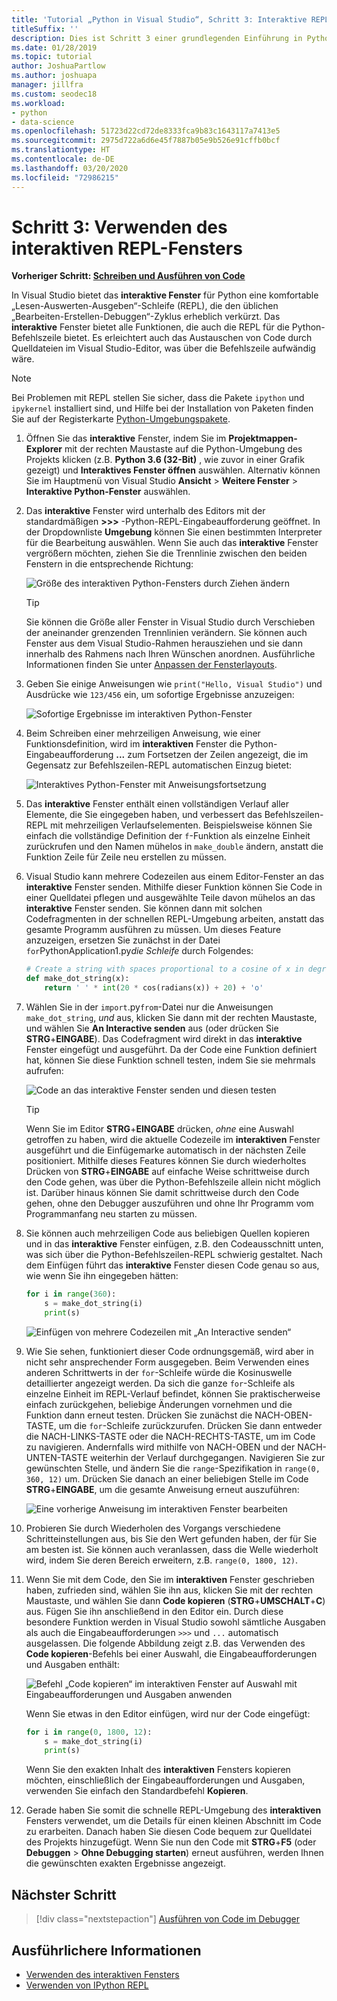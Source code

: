 ```yaml
---
title: 'Tutorial „Python in Visual Studio“, Schritt 3: Interaktive REPL'
titleSuffix: ''
description: Dies ist Schritt 3 einer grundlegenden Einführung in Python-Funktionen in Visual Studio, in der das interaktive Python-REPL-Fenster erläutert wird.
ms.date: 01/28/2019
ms.topic: tutorial
author: JoshuaPartlow
ms.author: joshuapa
manager: jillfra
ms.custom: seodec18
ms.workload:
- python
- data-science
ms.openlocfilehash: 51723d22cd72de8333fca9b83c1643117a7413e5
ms.sourcegitcommit: 2975d722a6d6e45f7887b05e9b526e91cffb0bcf
ms.translationtype: HT
ms.contentlocale: de-DE
ms.lasthandoff: 03/20/2020
ms.locfileid: "72986215"
---
```

# <a name="step-3-use-the-interactive-repl-window"></a>Schritt 3: Verwenden des interaktiven REPL-Fensters

**Vorheriger Schritt: [Schreiben und Ausführen von Code](tutorial-working-with-python-in-visual-studio-step-02-writing-code.md)**

In Visual Studio bietet das **interaktive Fenster** für Python eine komfortable „Lesen-Auswerten-Ausgeben“-Schleife (REPL), die den üblichen „Bearbeiten-Erstellen-Debuggen“-Zyklus erheblich verkürzt. Das **interaktive** Fenster bietet alle Funktionen, die auch die REPL für die Python-Befehlszeile bietet. Es erleichtert auch das Austauschen von Code durch Quelldateien im Visual Studio-Editor, was über die Befehlszeile aufwändig wäre.

> [!NOTE]
> Bei Problemen mit REPL stellen Sie sicher, dass die Pakete `ipython` und `ipykernel` installiert sind, und Hilfe bei der Installation von Paketen finden Sie auf der Registerkarte [Python-Umgebungspakete](/en-us/visualstudio/python/python-environments-window-tab-reference#packages-tab).

1. Öffnen Sie das **interaktive** Fenster, indem Sie im **Projektmappen-Explorer** mit der rechten Maustaste auf die Python-Umgebung des Projekts klicken (z.B. **Python 3.6 (32-Bit)** , wie zuvor in einer Grafik gezeigt) und **Interaktives Fenster öffnen** auswählen. Alternativ können Sie im Hauptmenü von Visual Studio **Ansicht** > **Weitere Fenster** > **Interaktive Python-Fenster** auswählen.

1. Das **interaktive** Fenster wird unterhalb des Editors mit der standardmäßigen **>>>** -Python-REPL-Eingabeaufforderung geöffnet. In der Dropdownliste **Umgebung** können Sie einen bestimmten Interpreter für die Bearbeitung auswählen. Wenn Sie auch das **interaktive** Fenster vergrößern möchten, ziehen Sie die Trennlinie zwischen den beiden Fenstern in die entsprechende Richtung:

    ![Größe des interaktiven Python-Fensters durch Ziehen ändern](media/vs-getting-started-python-11-interactive1b.png)

    > [!Tip]
    > Sie können die Größe aller Fenster in Visual Studio durch Verschieben der aneinander grenzenden Trennlinien verändern. Sie können auch Fenster aus dem Visual Studio-Rahmen herausziehen und sie dann innerhalb des Rahmens nach Ihren Wünschen anordnen. Ausführliche Informationen finden Sie unter [Anpassen der Fensterlayouts](../ide/customizing-window-layouts-in-visual-studio.md).

1. Geben Sie einige Anweisungen wie `print("Hello, Visual Studio")` und Ausdrücke wie `123/456` ein, um sofortige Ergebnisse anzuzeigen:

    ![Sofortige Ergebnisse im interaktiven Python-Fenster](media/vs-getting-started-python-12-interactive2.png)

1. Beim Schreiben einer mehrzeiligen Anweisung, wie einer Funktionsdefinition, wird im **interaktiven** Fenster die Python-Eingabeaufforderung **...** zum Fortsetzen der Zeilen angezeigt, die im Gegensatz zur Befehlszeilen-REPL automatischen Einzug bietet:

    ![Interaktives Python-Fenster mit Anweisungsfortsetzung](media/vs-getting-started-python-13-interactive3.png)

1. Das **interaktive** Fenster enthält einen vollständigen Verlauf aller Elemente, die Sie eingegeben haben, und verbessert das Befehlszeilen-REPL mit mehrzeiligen Verlaufselementen. Beispielsweise können Sie einfach die vollständige Definition der `f`-Funktion als einzelne Einheit zurückrufen und den Namen mühelos in `make_double` ändern, anstatt die Funktion Zeile für Zeile neu erstellen zu müssen.

1. Visual Studio kann mehrere Codezeilen aus einem Editor-Fenster an das **interaktive** Fenster senden. Mithilfe dieser Funktion können Sie Code in einer Quelldatei pflegen und ausgewählte Teile davon mühelos an das **interaktive** Fenster senden. Sie können dann mit solchen Codefragmenten in der schnellen REPL-Umgebung arbeiten, anstatt das gesamte Programm ausführen zu müssen. Um dieses Feature anzuzeigen, ersetzen Sie zunächst in der Datei `for`PythonApplication1.py*die Schleife* durch Folgendes:

    ```python
    # Create a string with spaces proportional to a cosine of x in degrees
    def make_dot_string(x):
        return ' ' * int(20 * cos(radians(x)) + 20) + 'o'
    ```

1. Wählen Sie in der `import`.py`from`-Datei nur die Anweisungen `make_dot_string`, *und* aus, klicken Sie dann mit der rechten Maustaste, und wählen Sie **An Interactive senden** aus (oder drücken Sie **STRG**+**EINGABE**). Das Codefragment wird direkt in das **interaktive** Fenster eingefügt und ausgeführt. Da der Code eine Funktion definiert hat, können Sie diese Funktion schnell testen, indem Sie sie mehrmals aufrufen:

    ![Code an das interaktive Fenster senden und diesen testen](media/vs-getting-started-python-14-interactive4.png)

    > [!Tip]
    > Wenn Sie im Editor **STRG**+**EINGABE** drücken, *ohne* eine Auswahl getroffen zu haben, wird die aktuelle Codezeile im **interaktiven** Fenster ausgeführt und die Einfügemarke automatisch in der nächsten Zeile positioniert. Mithilfe dieses Features können Sie durch wiederholtes Drücken von **STRG**+**EINGABE** auf einfache Weise schrittweise durch den Code gehen, was über die Python-Befehlszeile allein nicht möglich ist. Darüber hinaus können Sie damit schrittweise durch den Code gehen, ohne den Debugger auszuführen und ohne Ihr Programm vom Programmanfang neu starten zu müssen.

1. Sie können auch mehrzeiligen Code aus beliebigen Quellen kopieren und in das **interaktive** Fenster einfügen, z.B. den Codeausschnitt unten, was sich über die Python-Befehlszeilen-REPL schwierig gestaltet. Nach dem Einfügen führt das **interaktive** Fenster diesen Code genau so aus, wie wenn Sie ihn eingegeben hätten:

    ```python
    for i in range(360):
        s = make_dot_string(i)
        print(s)
    ```

    ![Einfügen von mehrere Codezeilen mit „An Interactive senden“](media/vs-getting-started-python-15-interactive5.png)

1. Wie Sie sehen, funktioniert dieser Code ordnungsgemäß, wird aber in nicht sehr ansprechender Form ausgegeben. Beim Verwenden eines anderen Schrittwerts in der `for`-Schleife würde die Kosinuswelle detaillierter angezeigt werden. Da sich die ganze `for`-Schleife als einzelne Einheit im REPL-Verlauf befindet, können Sie praktischerweise einfach zurückgehen, beliebige Änderungen vornehmen und die Funktion dann erneut testen. Drücken Sie zunächst die NACH-OBEN-TASTE, um die `for`-Schleife zurückzurufen. Drücken Sie dann entweder die NACH-LINKS-TASTE oder die NACH-RECHTS-TASTE, um im Code zu navigieren. Andernfalls wird mithilfe von NACH-OBEN und der NACH-UNTEN-TASTE weiterhin der Verlauf durchgegangen. Navigieren Sie zur gewünschten Stelle, und ändern Sie die `range`-Spezifikation in `range(0, 360, 12)` um. Drücken Sie danach an einer beliebigen Stelle im Code **STRG**+**EINGABE**, um die gesamte Anweisung erneut auszuführen:

    ![Eine vorherige Anweisung im interaktiven Fenster bearbeiten](media/vs-getting-started-python-16-interactive6.png)

1. Probieren Sie durch Wiederholen des Vorgangs verschiedene Schritteinstellungen aus, bis Sie den Wert gefunden haben, der für Sie am besten ist. Sie können auch veranlassen, dass die Welle wiederholt wird, indem Sie deren Bereich erweitern, z.B. `range(0, 1800, 12)`.

1. Wenn Sie mit dem Code, den Sie im **interaktiven** Fenster geschrieben haben, zufrieden sind, wählen Sie ihn aus, klicken Sie mit der rechten Maustaste, und wählen Sie dann **Code kopieren** (**STRG**+**UMSCHALT**+**C**) aus. Fügen Sie ihn anschließend in den Editor ein. Durch diese besondere Funktion werden in Visual Studio sowohl sämtliche Ausgaben als auch die Eingabeaufforderungen `>>>` und `...` automatisch ausgelassen. Die folgende Abbildung zeigt z.B. das Verwenden des **Code kopieren**-Befehls bei einer Auswahl, die Eingabeaufforderungen und Ausgaben enthält:

    ![Befehl „Code kopieren“ im interaktiven Fenster auf Auswahl mit Eingabeaufforderungen und Ausgaben anwenden](media/vs-getting-started-python-17-interactive7.png)

    Wenn Sie etwas in den Editor einfügen, wird nur der Code eingefügt:

    ```python
    for i in range(0, 1800, 12):
        s = make_dot_string(i)
        print(s)
    ```

    Wenn Sie den exakten Inhalt des **interaktiven** Fensters kopieren möchten, einschließlich der Eingabeaufforderungen und Ausgaben, verwenden Sie einfach den Standardbefehl **Kopieren**.

1. Gerade haben Sie somit die schnelle REPL-Umgebung des **interaktiven** Fensters verwendet, um die Details für einen kleinen Abschnitt im Code zu erarbeiten. Danach haben Sie diesen Code bequem zur Quelldatei des Projekts hinzugefügt. Wenn Sie nun den Code mit **STRG**+**F5** (oder **Debuggen** > **Ohne Debugging starten**) erneut ausführen, werden Ihnen die gewünschten exakten Ergebnisse angezeigt.

## <a name="next-step"></a>Nächster Schritt

> [!div class="nextstepaction"]
> [Ausführen von Code im Debugger](tutorial-working-with-python-in-visual-studio-step-04-debugging.md)

## <a name="go-deeper"></a>Ausführlichere Informationen

- [Verwenden des interaktiven Fensters](python-interactive-repl-in-visual-studio.md)
- [Verwenden von IPython REPL](interactive-repl-ipython.md)
